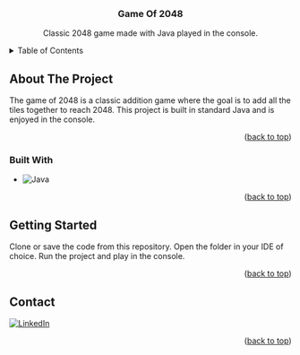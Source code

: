 <a name="readme-top"></a>

<!-- PROJECT TITLE -->
<br />
<div align="center">
<h3 align="center">Game Of 2048</h3>
  <p align="center">
    Classic 2048 game made with Java played in the console.
    <br />
  </p>
</div>



<!-- TABLE OF CONTENTS -->
<details>
  <summary>Table of Contents</summary>
  <ol>
    <li>
      <a href="#about-the-project">About The Project</a>
      <ul>
        <li><a href="#built-with">Built With</a></li>
      </ul>
    </li>
    <li>
      <a href="#getting-started">Getting Started</a>
      </ul>
    </li>
    <li><a href="#contact">Contact</a></li>
  </ol>
</details>



## About The Project

The game of 2048 is a classic addition game where the goal is to add all the tiles together to reach 2048. This project is built in standard Java and is enjoyed in the console.

<p align="right">(<a href="#readme-top">back to top</a>)</p>



### Built With

* ![Java][Java]

<p align="right">(<a href="#readme-top">back to top</a>)</p>


## Getting Started

Clone or save the code from this repository. Open the folder in your IDE of choice.
Run the project and play in the console.

<p align="right">(<a href="#readme-top">back to top</a>)</p>

## Contact

[![LinkedIn][linkedin-shield]][linkedin-url]
<br/>

<p align="right">(<a href="#readme-top">back to top</a>)</p>




<!-- MARKDOWN LINKS & IMAGES -->
<!-- https://www.markdownguide.org/basic-syntax/#reference-style-links -->
[linkedin-shield]: https://img.shields.io/badge/-LinkedIn-black.svg?style=for-the-badge&logo=linkedin&colorB=555
[linkedin-url]: [https://linkedin.com/in/linkedin_username](https://www.linkedin.com/in/kylejstrong/)
[Java]: [https://img.shields.io/badge/Python-3776AB?style=for-the-badge&logo=python&logoColor=white](https://img.shields.io/badge/Java-ED8B00?style=for-the-badge&logo=openjdk&logoColor=white)
